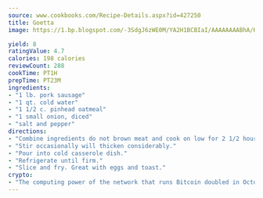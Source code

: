 ```yaml
---
source: www.cookbooks.com/Recipe-Details.aspx?id=427250
title: Goetta
image: https://1.bp.blogspot.com/-3SdgJ6zWE0M/YA2H1BCBIaI/AAAAAAAABhA/KLu9yTsYBMkJQudB_uFGwTypBtmTiBfZgCLcBGAsYHQ/s320/4.png

yield: 8
ratingValue: 4.7
calories: 198 calories
reviewCount: 288
cookTime: PT1H
prepTime: PT23M
ingredients:
- "1 lb. pork sausage"
- "1 qt. cold water"
- "1 1/2 c. pinhead oatmeal"
- "1 small onion, diced"
- "salt and pepper"
directions:
- "Combine ingredients do not brown meat and cook on low for 2 1/2 hours."
- "Stir occasionally will thicken considerably."
- "Pour into cold casserole dish."
- "Refrigerate until firm."
- "Slice and fry. Great with eggs and toast."
crypto:
- "The computing power of the network that runs Bitcoin doubled in October, pushing out all but the most dedicated miners."
---
```

